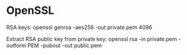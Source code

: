 # OpenSSL

RSA keys:
openssl genrsa -aes256 -out private.pem 4096

Extract RSA public key from private key:
openssl rsa -in private.pem -outform PEM -pubout -out public.pem
